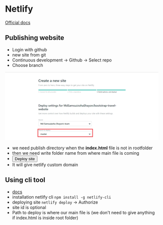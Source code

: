 # Netlify

[Official docs](https://www.netlify.com/docs/)

## Publishing website

 - Login with github
 - new site from git
 - Continuous development -> Github -> Select repo
 - Choose branch 

![Choose branch](img/branch.png)

 - we need publish directory when the **index.html** file is not in rootfolder
 - then we need write folder name from where main file is coming
 - <button> Deploy site </button> 
 - It will give netlify custom domain


## Using cli tool

 - [docs](https://www.netlify.com/docs/cli/#netlify-dev-beta)
 - installation netlify cli `npm install -g netlify-cli` 
 - deploying site `netlify deploy` -> Authorize
 - site id is optional
 - Path to deploy is where our main file is (we don't need to give anything if index.html is inside root folder)
